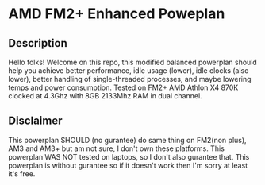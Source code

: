 # AMD FM2+ Enhanced Poweplan

## Description
Hello folks!
Welcome on this repo, this modified balanced powerplan should help you achieve better performance, idle usage (lower), idle clocks (also lower), better handling of single-threaded processes, and maybe lowering temps and power consumption.
Tested on FM2+ AMD Athlon X4 870K clocked at 4.3Ghz with 8GB 2133Mhz RAM in dual channel.

## Disclaimer
This powerplan SHOULD (no gurantee) do same thing on FM2(non plus), AM3 and AM3+ but am not sure, I don't own these platforms.
This powerplan WAS NOT tested on laptops, so I don't also gurantee that.
This powerplan is without gurantee so if it doesn't work then I'm sorry at least it's free.

